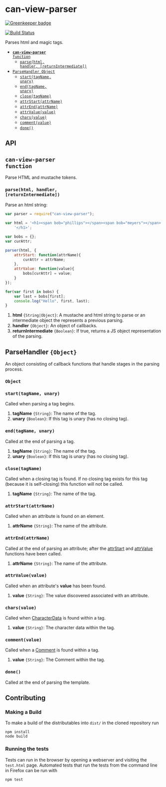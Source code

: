 # can-view-parser

[![Greenkeeper badge](https://badges.greenkeeper.io/canjs/can-view-parser.svg)](https://greenkeeper.io/)

[![Build Status](https://travis-ci.org/canjs/can-view-parser.png?branch=master)](https://travis-ci.org/canjs/can-view-parser)

Parses html and magic tags.

- <code>[__can-view-parser__ function](#can-view-parser-function)</code>
  - <code>[parse(html, handler, [returnIntermediate])](#parsehtml-handler-returnintermediate)</code>
- <code>[ParseHandler Object](#parsehandler-object)</code>
  - <code>[start(tagName, unary)](#starttagname-unary)</code>
  - <code>[end(tagName, unary)](#endtagname-unary)</code>
  - <code>[close(tagName)](#closetagname)</code>
  - <code>[attrStart(attrName)](#attrstartattrname)</code>
  - <code>[attrEnd(attrName)](#attrendattrname)</code>
  - <code>[attrValue(value)](#attrvaluevalue)</code>
  - <code>[chars(value)](#charsvalue)</code>
  - <code>[comment(value)](#commentvalue)</code>
  - <code>[done()](#done)</code>

## API


## <code>__can-view-parser__ function</code>
Parse HTML and mustache tokens. 


### <code>parse(html, handler, [returnIntermediate])</code>


Parse an html string:

```js
var parser = require("can-view-parser");

var html = '<h1><span bob="phillips"></span><span bob="meyers"></span>' +
	'</h1>';

var bobs = {};
var curAttr;

parser(html, {
	attrStart: function(attrName){
		curAttr = attrName;
	},
	attrValue: function(value){
		bobs[curAttr] = value;
	}
});

for(var first in bobs) {
	var last = bobs[first];
	console.log("Hello", first, last);
}
```


1. __html__ <code>{String|Object}</code>:
  A mustache and html string to parse or an intermediate object the represents a previous parsing.
1. __handler__ <code>{Object}</code>:
  An object of callbacks.
1. __returnIntermediate__ <code>{Boolean}</code>:
  If true, returns a JS object representation of the parsing.
  
## ParseHandler `{Object}`

An object consisting of callback functions that handle stages in the parsing process. 



### <code>Object</code>


### <code>start(tagName, unary)</code>


Called when parsing a tag begins.


1. __tagName__ <code>{String}</code>:
  The name of the tag.
1. __unary__ <code>{Boolean}</code>:
  If this tag is unary (has no closing tag).
  

### <code>end(tagName, unary)</code>


Called at the end of parsing a tag.


1. __tagName__ <code>{String}</code>:
  The name of the tag.
1. __unary__ <code>{Boolean}</code>:
  If this tag is unary (has no closing tag).
  

### <code>close(tagName)</code>


Called when a closing tag is found. If no closing tag exists for this tag (because it is self-closing) this function will not be called.


1. __tagName__ <code>{String}</code>:
  The name of the tag.
  

### <code>attrStart(attrName)</code>


Called when an attribute is found on an element.


1. __attrName__ <code>{String}</code>:
  The name of the attribute.
  

### <code>attrEnd(attrName)</code>


Called at the end of parsing an attribute; after the [attrStart](#attrstartattrname) and [attrValue](#attrvaluevalue) functions have been called.


1. __attrName__ <code>{String}</code>:
  The name of the attribute.
  

### <code>attrValue(value)</code>


Called when an attribute's **value** has been found.


1. __value__ <code>{String}</code>:
  The value discovered associated with an attribute.
  

### <code>chars(value)</code>


Called when [CharacterData](https://developer.mozilla.org/en-US/docs/Web/API/CharacterData) is found within a tag.


1. __value__ <code>{String}</code>:
  The character data within the tag.
  

### <code>comment(value)</code>


Called when a [Comment](https://developer.mozilla.org/en-US/docs/Web/API/Comment) is found within a tag.


1. __value__ <code>{String}</code>:
  The Comment within the tag.
  

### <code>done()</code>


Called at the end of parsing the template.

## Contributing

### Making a Build

To make a build of the distributables into `dist/` in the cloned repository run

```
npm install
node build
```

### Running the tests

Tests can run in the browser by opening a webserver and visiting the `test.html` page.
Automated tests that run the tests from the command line in Firefox can be run with

```
npm test
```
